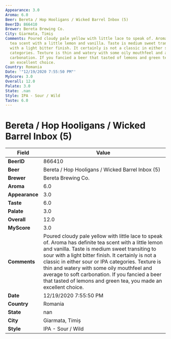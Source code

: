 ```yaml
---
Appearance: 3.0
Aroma: 6.0
Beer: Bereta / Hop Hooligans / Wicked Barrel Inbox (5)
BeerID: 866410
Brewer: Bereta Brewing Co.
City: Giarmata, Timiș
Comments: Poured cloudy pale yellow with little lace to speak of. Aroma has definite
  tea scent with a little lemon and vanilla. Taste is medium sweet transiting to sour
  with a light bitter finish. It certainly is not a classic in either sour or IPA
  categories. Texture is thin and watery with some oily mouthfeel and average to soft
  carbonation. If you fancied a beer that tasted of lemons and green tea, you made
  an excellent choice.
Country: Romania
Date: '"12/19/2020 7:55:50 PM"'
MyScore: 3.0
Overall: 12.0
Palate: 3.0
State: .nan
Style: IPA - Sour / Wild
Taste: 6.0
---
```


# Bereta / Hop Hooligans / Wicked Barrel Inbox (5)

| Field         | Value |
|---------------|-------|
| **BeerID** | 866410 |
| **Beer** | Bereta / Hop Hooligans / Wicked Barrel Inbox (5) |
| **Brewer** | Bereta Brewing Co. |
| **Aroma** | 6.0 |
| **Appearance** | 3.0 |
| **Taste** | 6.0 |
| **Palate** | 3.0 |
| **Overall** | 12.0 |
| **MyScore** | 3.0 |
| **Comments** | Poured cloudy pale yellow with little lace to speak of. Aroma has definite tea scent with a little lemon and vanilla. Taste is medium sweet transiting to sour with a light bitter finish. It certainly is not a classic in either sour or IPA categories. Texture is thin and watery with some oily mouthfeel and average to soft carbonation. If you fancied a beer that tasted of lemons and green tea, you made an excellent choice. |
| **Date** | 12/19/2020 7:55:50 PM |
| **Country** | Romania |
| **State** | nan |
| **City** | Giarmata, Timiș |
| **Style** | IPA - Sour / Wild |
